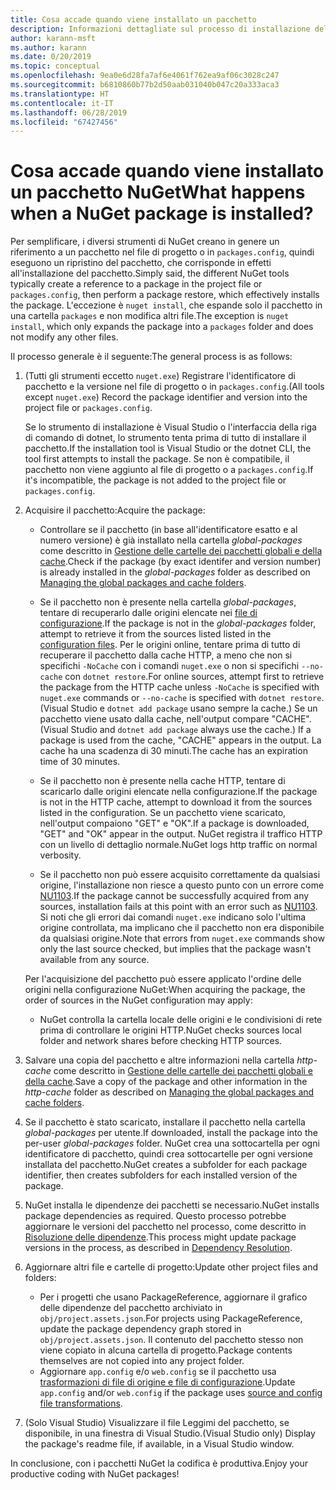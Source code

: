 ```yaml
---
title: Cosa accade quando viene installato un pacchetto
description: Informazioni dettagliate sul processo di installazione del pacchetto
author: karann-msft
ms.author: karann
ms.date: 0/20/2019
ms.topic: conceptual
ms.openlocfilehash: 9ea0e6d28fa7af6e4061f762ea9af06c3028c247
ms.sourcegitcommit: b6810860b77b2d50aab031040b047c20a333aca3
ms.translationtype: HT
ms.contentlocale: it-IT
ms.lasthandoff: 06/28/2019
ms.locfileid: "67427456"
---
```

# <a name="what-happens-when-a-nuget-package-is-installed"></a><span data-ttu-id="36931-103">Cosa accade quando viene installato un pacchetto NuGet</span><span class="sxs-lookup"><span data-stu-id="36931-103">What happens when a NuGet package is installed?</span></span>

<span data-ttu-id="36931-104">Per semplificare, i diversi strumenti di NuGet creano in genere un riferimento a un pacchetto nel file di progetto o in `packages.config`, quindi eseguono un ripristino del pacchetto, che corrisponde in effetti all'installazione del pacchetto.</span><span class="sxs-lookup"><span data-stu-id="36931-104">Simply said, the different NuGet tools typically create a reference to a package in the project file or `packages.config`, then perform a package restore, which effectively installs the package.</span></span> <span data-ttu-id="36931-105">L'eccezione è `nuget install`, che espande solo il pacchetto in una cartella `packages` e non modifica altri file.</span><span class="sxs-lookup"><span data-stu-id="36931-105">The exception is `nuget install`, which only expands the package into a `packages` folder and does not modify any other files.</span></span>

<span data-ttu-id="36931-106">Il processo generale è il seguente:</span><span class="sxs-lookup"><span data-stu-id="36931-106">The general process is as follows:</span></span>

1. <span data-ttu-id="36931-107">(Tutti gli strumenti eccetto `nuget.exe`) Registrare l'identificatore di pacchetto e la versione nel file di progetto o in `packages.config`.</span><span class="sxs-lookup"><span data-stu-id="36931-107">(All tools except `nuget.exe`) Record the package identifier and version into the project file or `packages.config`.</span></span>

   <span data-ttu-id="36931-108">Se lo strumento di installazione è Visual Studio o l'interfaccia della riga di comando di dotnet, lo strumento tenta prima di tutto di installare il pacchetto.</span><span class="sxs-lookup"><span data-stu-id="36931-108">If the installation tool is Visual Studio or the dotnet CLI, the tool first attempts to install the package.</span></span> <span data-ttu-id="36931-109">Se non è compatibile, il pacchetto non viene aggiunto al file di progetto o a `packages.config`.</span><span class="sxs-lookup"><span data-stu-id="36931-109">If it's incompatible, the package is not added to the project file or `packages.config`.</span></span>

2. <span data-ttu-id="36931-110">Acquisire il pacchetto:</span><span class="sxs-lookup"><span data-stu-id="36931-110">Acquire the package:</span></span>
   - <span data-ttu-id="36931-111">Controllare se il pacchetto (in base all'identificatore esatto e al numero versione) è già installato nella cartella *global-packages* come descritto in [Gestione delle cartelle dei pacchetti globali e della cache](../consume-packages/managing-the-global-packages-and-cache-folders.md).</span><span class="sxs-lookup"><span data-stu-id="36931-111">Check if the package (by exact identifer and version number) is already installed in the *global-packages* folder as described on [Managing the global packages and cache folders](../consume-packages/managing-the-global-packages-and-cache-folders.md).</span></span>

   - <span data-ttu-id="36931-112">Se il pacchetto non è presente nella cartella *global-packages*, tentare di recuperarlo dalle origini elencate nei [file di configurazione](../consume-packages/Configuring-NuGet-Behavior.md).</span><span class="sxs-lookup"><span data-stu-id="36931-112">If the package is not in the *global-packages* folder, attempt to retrieve it from the sources listed listed in the [configuration files](../consume-packages/Configuring-NuGet-Behavior.md).</span></span> <span data-ttu-id="36931-113">Per le origini online, tentare prima di tutto di recuperare il pacchetto dalla cache HTTP, a meno che non si specifichi `-NoCache` con i comandi `nuget.exe` o non si specifichi `--no-cache` con `dotnet restore`.</span><span class="sxs-lookup"><span data-stu-id="36931-113">For online sources, attempt first to retrieve the package from the HTTP cache unless `-NoCache` is specified with `nuget.exe` commands or `--no-cache` is specified with `dotnet restore`.</span></span> <span data-ttu-id="36931-114">(Visual Studio e `dotnet add package` usano sempre la cache.) Se un pacchetto viene usato dalla cache, nell'output compare "CACHE".</span><span class="sxs-lookup"><span data-stu-id="36931-114">(Visual Studio and `dotnet add package` always use the cache.) If a package is used from the cache, "CACHE" appears in the output.</span></span> <span data-ttu-id="36931-115">La cache ha una scadenza di 30 minuti.</span><span class="sxs-lookup"><span data-stu-id="36931-115">The cache has an expiration time of 30 minutes.</span></span>

   - <span data-ttu-id="36931-116">Se il pacchetto non è presente nella cache HTTP, tentare di scaricarlo dalle origini elencate nella configurazione.</span><span class="sxs-lookup"><span data-stu-id="36931-116">If the package is not in the HTTP cache, attempt to download it from the sources listed in the configuration.</span></span> <span data-ttu-id="36931-117">Se un pacchetto viene scaricato, nell'output compaiono "GET" e "OK".</span><span class="sxs-lookup"><span data-stu-id="36931-117">If a package is downloaded, "GET" and "OK" appear in the output.</span></span> <span data-ttu-id="36931-118">NuGet registra il traffico HTTP con un livello di dettaglio normale.</span><span class="sxs-lookup"><span data-stu-id="36931-118">NuGet logs http traffic on normal verbosity.</span></span>

   - <span data-ttu-id="36931-119">Se il pacchetto non può essere acquisito correttamente da qualsiasi origine, l'installazione non riesce a questo punto con un errore come [NU1103](../reference/errors-and-warnings/NU1103.md).</span><span class="sxs-lookup"><span data-stu-id="36931-119">If the package cannot be successfully acquired from any sources, installation fails at this point with an error such as [NU1103](../reference/errors-and-warnings/NU1103.md).</span></span> <span data-ttu-id="36931-120">Si noti che gli errori dai comandi `nuget.exe` indicano solo l'ultima origine controllata, ma implicano che il pacchetto non era disponibile da qualsiasi origine.</span><span class="sxs-lookup"><span data-stu-id="36931-120">Note that errors from `nuget.exe` commands show only the last source checked, but implies that the package wasn't available from any source.</span></span>

   <span data-ttu-id="36931-121">Per l'acquisizione del pacchetto può essere applicato l'ordine delle origini nella configurazione NuGet:</span><span class="sxs-lookup"><span data-stu-id="36931-121">When acquiring the package, the order of sources in the NuGet configuration may apply:</span></span>

   - <span data-ttu-id="36931-122">NuGet controlla la cartella locale delle origini e le condivisioni di rete prima di controllare le origini HTTP.</span><span class="sxs-lookup"><span data-stu-id="36931-122">NuGet checks sources local folder and network shares before checking HTTP sources.</span></span>

3. <span data-ttu-id="36931-123">Salvare una copia del pacchetto e altre informazioni nella cartella *http-cache* come descritto in [Gestione delle cartelle dei pacchetti globali e della cache](../consume-packages/managing-the-global-packages-and-cache-folders.md).</span><span class="sxs-lookup"><span data-stu-id="36931-123">Save a copy of the package and other information in the *http-cache* folder as described on [Managing the global packages and cache folders](../consume-packages/managing-the-global-packages-and-cache-folders.md).</span></span>

4. <span data-ttu-id="36931-124">Se il pacchetto è stato scaricato, installare il pacchetto nella cartella *global-packages* per utente.</span><span class="sxs-lookup"><span data-stu-id="36931-124">If downloaded, install the package into the per-user *global-packages* folder.</span></span> <span data-ttu-id="36931-125">NuGet crea una sottocartella per ogni identificatore di pacchetto, quindi crea sottocartelle per ogni versione installata del pacchetto.</span><span class="sxs-lookup"><span data-stu-id="36931-125">NuGet creates a subfolder for each package identifier, then creates subfolders for each installed version of the package.</span></span>

5. <span data-ttu-id="36931-126">NuGet installa le dipendenze dei pacchetti se necessario.</span><span class="sxs-lookup"><span data-stu-id="36931-126">NuGet installs package dependencies as required.</span></span> <span data-ttu-id="36931-127">Questo processo potrebbe aggiornare le versioni del pacchetto nel processo, come descritto in [Risoluzione delle dipendenze](../consume-packages/dependency-resolution.md).</span><span class="sxs-lookup"><span data-stu-id="36931-127">This process might update package versions in the process, as described in [Dependency Resolution](../consume-packages/dependency-resolution.md).</span></span>

6. <span data-ttu-id="36931-128">Aggiornare altri file e cartelle di progetto:</span><span class="sxs-lookup"><span data-stu-id="36931-128">Update other project files and folders:</span></span>

    - <span data-ttu-id="36931-129">Per i progetti che usano PackageReference, aggiornare il grafico delle dipendenze del pacchetto archiviato in `obj/project.assets.json`.</span><span class="sxs-lookup"><span data-stu-id="36931-129">For projects using PackageReference, update the package dependency graph stored in `obj/project.assets.json`.</span></span> <span data-ttu-id="36931-130">Il contenuto del pacchetto stesso non viene copiato in alcuna cartella di progetto.</span><span class="sxs-lookup"><span data-stu-id="36931-130">Package contents themselves are not copied into any project folder.</span></span>
    - <span data-ttu-id="36931-131">Aggiornare `app.config` e/o `web.config` se il pacchetto usa [trasformazioni di file di origine e file di configurazione](../create-packages/source-and-config-file-transformations.md).</span><span class="sxs-lookup"><span data-stu-id="36931-131">Update `app.config` and/or `web.config` if the package uses [source and config file transformations](../create-packages/source-and-config-file-transformations.md).</span></span>

7. <span data-ttu-id="36931-132">(Solo Visual Studio) Visualizzare il file Leggimi del pacchetto, se disponibile, in una finestra di Visual Studio.</span><span class="sxs-lookup"><span data-stu-id="36931-132">(Visual Studio only) Display the package's readme file, if available, in a Visual Studio window.</span></span>

<span data-ttu-id="36931-133">In conclusione, con i pacchetti NuGet la codifica è produttiva.</span><span class="sxs-lookup"><span data-stu-id="36931-133">Enjoy your productive coding with NuGet packages!</span></span>
